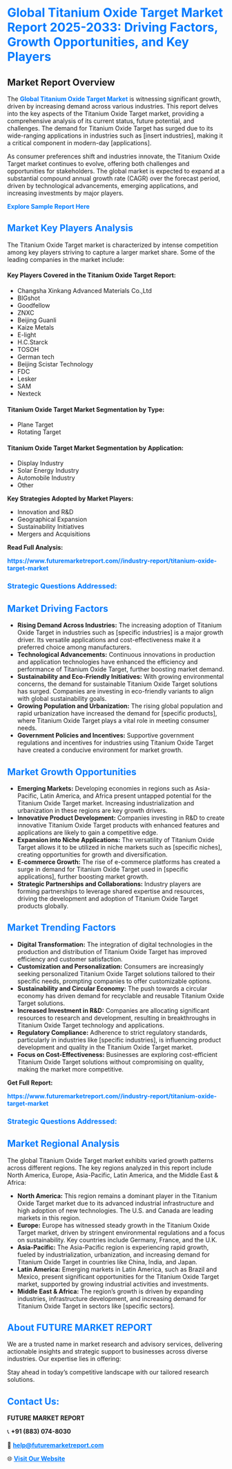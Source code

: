 <h1 style="color: #007BFF;">Global Titanium Oxide Target Market Report 2025-2033: Driving Factors, Growth Opportunities, and Key Players</h1>

<section id="overview">
<h2>Market Report Overview</h2>
<p>The <a href="https://www.futuremarketreport.com//industry-report/titanium-oxide-target-market" style="color: #007BFF; text-decoration: none;"><strong>Global Titanium Oxide Target Market</strong></a> is witnessing significant growth, driven by increasing demand across various industries. This report delves into the key aspects of the Titanium Oxide Target market, providing a comprehensive analysis of its current status, future potential, and challenges. The demand for Titanium Oxide Target has surged due to its wide-ranging applications in industries such as [insert industries], making it a critical component in modern-day [applications].</p>
<p>As consumer preferences shift and industries innovate, the Titanium Oxide Target market continues to evolve, offering both challenges and opportunities for stakeholders. The global market is expected to expand at a substantial compound annual growth rate (CAGR) over the forecast period, driven by technological advancements, emerging applications, and increasing investments by major players.</p>
</section>

<section id="overview">
<p><a href="https://www.futuremarketreport.com//request-sample/reportId=86408" style="color: #007BFF; text-decoration: none;"><strong>Explore Sample Report Here</strong></a></p>
</section>

<section id="key-players">
<h2 style="color: #007BFF;">Market Key Players Analysis</h2>
<p>The Titanium Oxide Target market is characterized by intense competition among key players striving to capture a larger market share. Some of the leading companies in the market include:</p>
<h4>Key Players Covered in the Titanium Oxide Target Report:</h4>
<ul><li>Changsha Xinkang Advanced Materials Co.,Ltd</li><li>BIGshot</li><li>Goodfellow</li><li>ZNXC</li><li>Beijing Guanli</li><li>Kaize Metals</li><li>E-light</li><li>H.C.Starck</li><li>TOSOH</li><li>German tech</li><li>Beijing Scistar Technology</li><li>FDC</li><li>Lesker</li><li>SAM</li><li>Nexteck</li></ul>
<h4>Titanium Oxide Target Market Segmentation by Type:</h4>
<ul><li>Plane Target</li><li>Rotating Target</li></ul>

<h4>Titanium Oxide Target Market Segmentation by Application:</h4>
<ul><li>Display Industry</li><li>Solar Energy Industry</li><li>Automobile Industry</li><li>Other</li></ul>
<p><strong>Key Strategies Adopted by Market Players:</strong></p>
<ul>
<li>Innovation and R&D</li>
<li>Geographical Expansion</li>
<li>Sustainability Initiatives</li>
<li>Mergers and Acquisitions</li>
</ul>
</section>

<section>
<p><strong>Read Full Analysis: </strong></p><a href="https://www.futuremarketreport.com//industry-report/titanium-oxide-target-market" style="color: #007BFF; text-decoration: none;"><strong>https://www.futuremarketreport.com//industry-report/titanium-oxide-target-market</strong></a>
<h3 style="color: #007BFF;">Strategic Questions Addressed:</h3>
</section>

<section id="driving-factors">
<h2 style="color: #007BFF;">Market Driving Factors</h2>
<ul>
<li><strong>Rising Demand Across Industries:</strong> The increasing adoption of Titanium Oxide Target in industries such as [specific industries] is a major growth driver. Its versatile applications and cost-effectiveness make it a preferred choice among manufacturers.</li>
<li><strong>Technological Advancements:</strong> Continuous innovations in production and application technologies have enhanced the efficiency and performance of Titanium Oxide Target, further boosting market demand.</li>
<li><strong>Sustainability and Eco-Friendly Initiatives:</strong> With growing environmental concerns, the demand for sustainable Titanium Oxide Target solutions has surged. Companies are investing in eco-friendly variants to align with global sustainability goals.</li>
<li><strong>Growing Population and Urbanization:</strong> The rising global population and rapid urbanization have increased the demand for [specific products], where Titanium Oxide Target plays a vital role in meeting consumer needs.</li>
<li><strong>Government Policies and Incentives:</strong> Supportive government regulations and incentives for industries using Titanium Oxide Target have created a conducive environment for market growth.</li>
</ul>
</section>

<section id="growth-opportunities">
<h2 style="color: #007BFF;">Market Growth Opportunities</h2>
<ul>
<li><strong>Emerging Markets:</strong> Developing economies in regions such as Asia-Pacific, Latin America, and Africa present untapped potential for the Titanium Oxide Target market. Increasing industrialization and urbanization in these regions are key growth drivers.</li>
<li><strong>Innovative Product Development:</strong> Companies investing in R&D to create innovative Titanium Oxide Target products with enhanced features and applications are likely to gain a competitive edge.</li>
<li><strong>Expansion into Niche Applications:</strong> The versatility of Titanium Oxide Target allows it to be utilized in niche markets such as [specific niches], creating opportunities for growth and diversification.</li>
<li><strong>E-commerce Growth:</strong> The rise of e-commerce platforms has created a surge in demand for Titanium Oxide Target used in [specific applications], further boosting market growth.</li>
<li><strong>Strategic Partnerships and Collaborations:</strong> Industry players are forming partnerships to leverage shared expertise and resources, driving the development and adoption of Titanium Oxide Target products globally.</li>
</ul>
</section>

<section id="trending-factors">
<h2 style="color: #007BFF;">Market Trending Factors</h2>
<ul>
<li><strong>Digital Transformation:</strong> The integration of digital technologies in the production and distribution of Titanium Oxide Target has improved efficiency and customer satisfaction.</li>
<li><strong>Customization and Personalization:</strong> Consumers are increasingly seeking personalized Titanium Oxide Target solutions tailored to their specific needs, prompting companies to offer customizable options.</li>
<li><strong>Sustainability and Circular Economy:</strong> The push towards a circular economy has driven demand for recyclable and reusable Titanium Oxide Target solutions.</li>
<li><strong>Increased Investment in R&D:</strong> Companies are allocating significant resources to research and development, resulting in breakthroughs in Titanium Oxide Target technology and applications.</li>
<li><strong>Regulatory Compliance:</strong> Adherence to strict regulatory standards, particularly in industries like [specific industries], is influencing product development and quality in the Titanium Oxide Target market.</li>
<li><strong>Focus on Cost-Effectiveness:</strong> Businesses are exploring cost-efficient Titanium Oxide Target solutions without compromising on quality, making the market more competitive.</li>
</ul>
</section>

<section>
<p><strong>Get Full Report: </strong></p><a href="https://www.futuremarketreport.com//industry-report/titanium-oxide-target-market" style="color: #007BFF; text-decoration: none;"><strong>https://www.futuremarketreport.com//industry-report/titanium-oxide-target-market</strong></a>
<h3 style="color: #007BFF;">Strategic Questions Addressed:</h3>
</section>


<section id="regional-analysis">
<h2 style="color: #007BFF;">Market Regional Analysis</h2>
<p>The global Titanium Oxide Target market exhibits varied growth patterns across different regions. The key regions analyzed in this report include North America, Europe, Asia-Pacific, Latin America, and the Middle East & Africa:</p>
<ul>
<li><strong>North America:</strong> This region remains a dominant player in the Titanium Oxide Target market due to its advanced industrial infrastructure and high adoption of new technologies. The U.S. and Canada are leading markets in this region.</li>
<li><strong>Europe:</strong> Europe has witnessed steady growth in the Titanium Oxide Target market, driven by stringent environmental regulations and a focus on sustainability. Key countries include Germany, France, and the U.K.</li>
<li><strong>Asia-Pacific:</strong> The Asia-Pacific region is experiencing rapid growth, fueled by industrialization, urbanization, and increasing demand for Titanium Oxide Target in countries like China, India, and Japan.</li>
<li><strong>Latin America:</strong> Emerging markets in Latin America, such as Brazil and Mexico, present significant opportunities for the Titanium Oxide Target market, supported by growing industrial activities and investments.</li>
<li><strong>Middle East & Africa:</strong> The region’s growth is driven by expanding industries, infrastructure development, and increasing demand for Titanium Oxide Target in sectors like [specific sectors].</li>
</ul>
</section>

<footer>
<h2 style="color: #007BFF;">About FUTURE MARKET REPORT</h2>
<p>We are a trusted name in market research and advisory services, delivering actionable insights and strategic support to businesses across diverse industries. Our expertise lies in offering:</p>

<p>Stay ahead in today’s competitive landscape with our tailored research solutions.</p>

<h2 style="color: #007BFF;">Contact Us:</h2>
<p><strong>FUTURE MARKET REPORT</strong></p>
<p>📞 <strong>+91 (883) 074-8030</strong></p>
<p>📧 <strong><a href="mailto:help@futuremarketreport.com" style="color: #007BFF;">help@futuremarketreport.com</a></strong></p>
<p>🌐 <strong><a href="https://www.futuremarketreport.com/" style="color: #007BFF;">Visit Our Website</a></strong></p>
</footer>